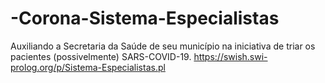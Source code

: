 # -Corona-Sistema-Especialistas
Auxiliando a Secretaria da Saúde de seu município na iniciativa de triar os pacientes (possivelmente) SARS-COVID-19.
https://swish.swi-prolog.org/p/Sistema-Especialistas.pl

